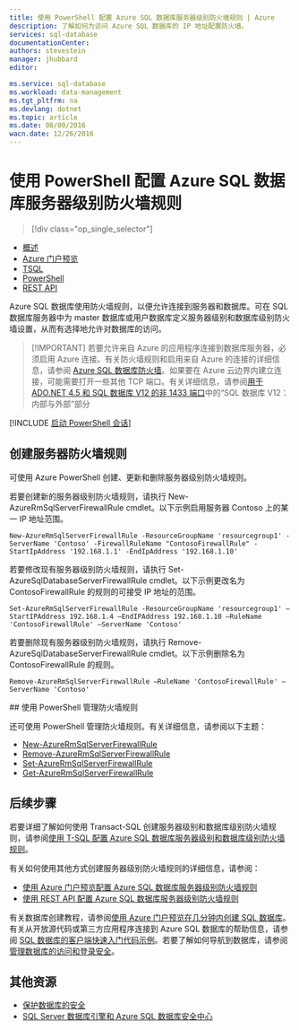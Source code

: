 ```yaml
---
title: 使用 PowerShell 配置 Azure SQL 数据库服务器级别防火墙规则 | Azure
description: 了解如何为访问 Azure SQL 数据库的 IP 地址配置防火墙。
services: sql-database
documentationCenter: 
authors: stevestein
manager: jhubbard
editor: 

ms.service: sql-database
ms.workload: data-management
ms.tgt_pltfrm: na
ms.devlang: dotnet
ms.topic: article
ms.date: 08/09/2016
wacn.date: 12/26/2016
---
```


# 使用 PowerShell 配置 Azure SQL 数据库服务器级别防火墙规则

> [!div class="op_single_selector"]
- [概述](./sql-database-firewall-configure.md)
- [Azure 门户预览](./sql-database-configure-firewall-settings.md)
- [TSQL](./sql-database-configure-firewall-settings-tsql.md)
- [PowerShell](./sql-database-configure-firewall-settings-powershell.md)
- [REST API](./sql-database-configure-firewall-settings-rest.md)

Azure SQL 数据库使用防火墙规则，以便允许连接到服务器和数据库。可在 SQL 数据库服务器中为 master 数据库或用户数据库定义服务器级别和数据库级别防火墙设置，从而有选择地允许对数据库的访问。

> [!IMPORTANT] 若要允许来自 Azure 的应用程序连接到数据库服务器，必须启用 Azure 连接。有关防火墙规则和启用来自 Azure 的连接的详细信息，请参阅 [Azure SQL 数据库防火墙](./sql-database-firewall-configure.md)。如果要在 Azure 云边界内建立连接，可能需要打开一些其他 TCP 端口。有关详细信息，请参阅[用于 ADO.NET 4.5 和 SQL 数据库 V12 的非 1433 端口](./sql-database-develop-direct-route-ports-adonet-v12.md)中的“SQL 数据库 V12：内部与外部”部分

[!INCLUDE [启动 PowerShell 会话](../../includes/sql-database-powershell.md)]

## 创建服务器防火墙规则

可使用 Azure PowerShell 创建、更新和删除服务器级别防火墙规则。

若要创建新的服务器级别防火墙规则，请执行 New-AzureRmSqlServerFirewallRule cmdlet。以下示例启用服务器 Contoso 上的某一 IP 地址范围。

    New-AzureRmSqlServerFirewallRule -ResourceGroupName 'resourcegroup1' -ServerName 'Contoso' -FirewallRuleName "ContosoFirewallRule" -StartIpAddress '192.168.1.1' -EndIpAddress '192.168.1.10'		

若要修改现有服务器级别防火墙规则，请执行 Set-AzureSqlDatabaseServerFirewallRule cmdlet。以下示例更改名为 ContosoFirewallRule 的规则的可接受 IP 地址的范围。

    Set-AzureRmSqlServerFirewallRule -ResourceGroupName 'resourcegroup1' –StartIPAddress 192.168.1.4 –EndIPAddress 192.168.1.10 –RuleName 'ContosoFirewallRule' –ServerName 'Contoso'

若要删除现有服务器级别防火墙规则，请执行 Remove-AzureSqlDatabaseServerFirewallRule cmdlet。以下示例删除名为 ContosoFirewallRule 的规则。

    Remove-AzureRmSqlServerFirewallRule –RuleName 'ContosoFirewallRule' –ServerName 'Contoso'

##<a name="manage-firewall-rules-using-powershell"></a> 使用 PowerShell 管理防火墙规则

还可使用 PowerShell 管理防火墙规则。有关详细信息，请参阅以下主题：

* [New-AzureRmSqlServerFirewallRule](https://msdn.microsoft.com/zh-cn/library/mt603860.aspx)
* [Remove-AzureRmSqlServerFirewallRule](https://msdn.microsoft.com/zh-cn/library/mt603588.aspx)
* [Set-AzureRmSqlServerFirewallRule](https://msdn.microsoft.com/zh-cn/library/mt603789.aspx)
* [Get-AzureRmSqlServerFirewallRule](https://msdn.microsoft.com/zh-cn/library/mt603586.aspx)

## 后续步骤

若要详细了解如何使用 Transact-SQL 创建服务器级别和数据库级别防火墙规则，请参阅[使用 T-SQL 配置 Azure SQL 数据库服务器级别和数据库级别防火墙规则](./sql-database-configure-firewall-settings-tsql.md)。

有关如何使用其他方式创建服务器级别防火墙规则的详细信息，请参阅：

- [使用 Azure 门户预览配置 Azure SQL 数据库服务器级别防火墙规则](./sql-database-configure-firewall-settings.md)
- [使用 REST API 配置 Azure SQL 数据库服务器级别防火墙规则](./sql-database-configure-firewall-settings-rest.md)

有关数据库创建教程，请参阅[使用 Azure 门户预览在几分钟内创建 SQL 数据库](./sql-database-get-started.md)。有关从开放源代码或第三方应用程序连接到 Azure SQL 数据库的帮助信息，请参阅 [SQL 数据库的客户端快速入门代码示例](https://msdn.microsoft.com/zh-cn/library/azure/ee336282.aspx)。若要了解如何导航到数据库，请参阅[管理数据库的访问和登录安全](./sql-database-manage-logins.md)。

## 其他资源

- [保护数据库的安全](./sql-database-security.md)
- [SQL Server 数据库引擎和 Azure SQL 数据库安全中心](https://msdn.microsoft.com/zh-cn/library/bb510589)

<!--Image references-->
[1]: ./media/sql-database-configure-firewall-settings/AzurePortalBrowseForFirewall.png
[2]: ./media/sql-database-configure-firewall-settings/AzurePortalFirewallSettings.png
<!--anchors-->

<!---HONumber=Mooncake_Quality_Review_1215_2016-->